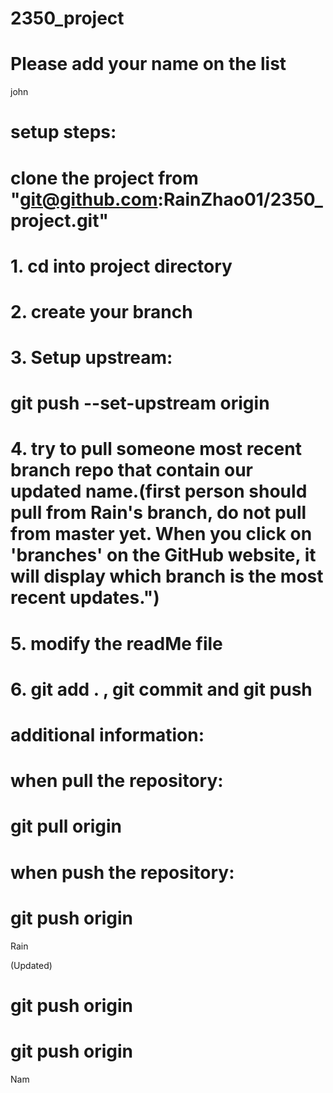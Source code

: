 # 2350_project

# Please add your name on the list
john

# setup steps:
# clone the project from "git@github.com:RainZhao01/2350_project.git"

# 1. cd into project directory

# 2. create your branch

# 3. Setup upstream:
# git push --set-upstream origin

# 4. try to pull someone most recent branch repo that contain our updated name.(first person should pull from Rain's branch, do not pull from master yet. When you click on 'branches' on the GitHub website, it will display which branch is the most recent updates.")

# 5. modify the readMe file

# 6. git add . , git commit and git push


# additional information:
# when pull the repository:
# git pull origin <your branch name>
# when push the repository:


# git push origin <your branch name>

Rain

(Updated)

# git push origin <your branch name>


# git push origin <your branch name>

Nam 

